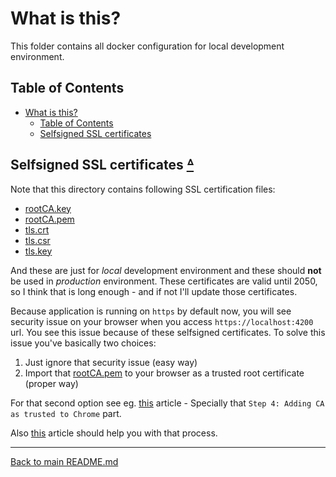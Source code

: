# What is this?

This folder contains all docker configuration for local development
environment.

## Table of Contents

* [What is this?](#what-is-this)
  * [Table of Contents](#table-of-contents)
  * [Selfsigned SSL certificates](#selfsigned-ssl-certificates-ᐞ)

## Selfsigned SSL certificates [ᐞ](#table-of-contents)

Note that this directory contains following SSL certification files:

* [rootCA.key](rootCA.key)
* [rootCA.pem](rootCA.pem)
* [tls.crt](tls.crt)
* [tls.csr](tls.csr)
* [tls.key](tls.key)

And these are just for _local_ development environment and these should **not**
be used in _production_ environment. These certificates are valid until 2050,
so I think that is long enough - and if not I'll update those certificates.

Because application is running on `https` by default now, you will see
security issue on your browser when you access `https://localhost:4200` url.
You see this issue because of these selfsigned certificates. To solve this
issue you've basically two choices:

1. Just ignore that security issue (easy way)
2. Import that [rootCA.pem](rootCA.pem) to your browser as a trusted root
certificate (proper way)

For that second option see eg.
[this](https://dgu2000.medium.com/working-with-self-signed-certificates-in-chrome-walkthrough-edition-a238486e6858)
article - Specially that `Step 4: Adding CA as trusted to Chrome` part.

Also [this](https://www.pico.net/kb/how-do-you-get-chrome-to-accept-a-self-signed-certificate/)
article should help you with that process.

---

[Back to main README.md](../../README.md)
